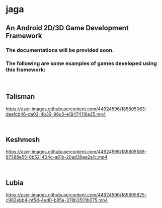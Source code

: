 # jaga

## An Android 2D/3D Game Development Framework

### The documentations will be provided soon.

<!-- ### Here are some games developed using this framework for several companies: -->
<!-- ### The following are some examples of games I've developed using this framework for several companies: -->
### The following are some examples of games developed using this framework:

<br>

## Talisman
https://user-images.githubusercontent.com/44924596/185805063-deafcb46-da02-4b39-96c0-e18474116e25.mp4

<br>

## Keshmesh
https://user-images.githubusercontent.com/44924596/185805588-87388e55-0b52-404c-a81b-20ad36ee2a1c.mp4

<br>

## Lubia
https://user-images.githubusercontent.com/44924596/185805825-c962ebb4-bf5d-4ed0-b85a-378b3501b075.mp4
